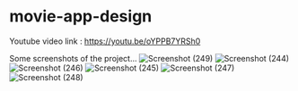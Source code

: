 # movie-app-design
Youtube video link : https://youtu.be/oYPPB7YRSh0

Some screenshots of the project...
![Screenshot (249)](https://user-images.githubusercontent.com/68517660/191554179-66098309-dc2f-459a-9421-6a62e8f9d99f.png)
![Screenshot (244)](https://user-images.githubusercontent.com/68517660/191554224-354e0258-806f-4e79-9332-7d2b9d726316.png)
![Screenshot (246)](https://user-images.githubusercontent.com/68517660/191554264-a7b3e46c-1170-4e29-a546-404b83311ba9.png)
![Screenshot (245)](https://user-images.githubusercontent.com/68517660/191554355-d33fc197-6931-4413-96c7-4e6c5d132629.png)
![Screenshot (247)](https://user-images.githubusercontent.com/68517660/191554393-13cd8175-42bb-492c-8367-cae2742515b2.png)
![Screenshot (248)](https://user-images.githubusercontent.com/68517660/191554414-ae1e3e57-a6fe-43ca-b16d-f58979adb801.png)
